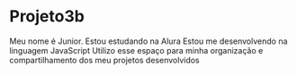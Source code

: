 # Projeto3b
Meu nome é Junior.
Estou estudando na Alura
Estou me desenvolvendo na linguagem JavaScript
Utilizo esse espaço para minha organização e compartilhamento dos meu projetos desenvolvidos
